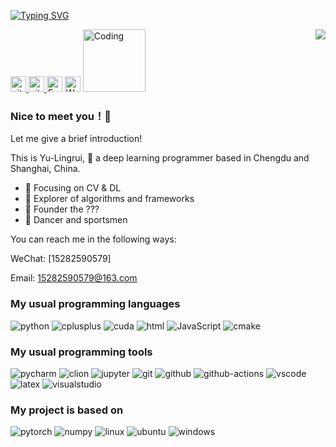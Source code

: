 <p align="left">
<a href="https://github.com/Yu-Lingrui">
	<img src="https://readme-typing-svg.demolab.com?font=Georgia&size=18&duration=2000&pause=100&multiline=true&width=500&height=100&lines=Yu Lingrui;AI+Researcher+%7C+AI+Engineer;DeepLearning+Model+Training+%7C+Deploying;Major+in+Computer+Vision+%7C+RL;" alt="Typing SVG" />
</a>

<p> 
<a href="https://github.com/Yu-Lingrui"> 
    <img src="https://komarev.com/ghpvc/?username=Yu-Lingrui&color=blue" height="25px" alt="github follow" /> 
</a>
<a href="https://github.com/Yu-Lingrui?tab=followers"> 
    <img src="https://img.shields.io/github/followers/Yu-Lingrui?label=Followers&style=plastic" height="25px" alt="github follow" /> </a>
<a href="15282590579@163.com"> 
    <img src="https://img.shields.io/badge/163-%23D14836.svg?&style=plastic&logo=gmail&logoColor=white" height="25px" alt="Email" /></a>
<a href="Yu-Lingrui.github.io"> 
    <img src="https://img.shields.io/badge/website-000000?style=for-the-badge&logo=About.me&logoColor=white" height="25px" alt="Website" /></a>
<a href="Yu-Lingrui.github.io"> 
    <img src="https://media.giphy.com/media/qgQUggAC3Pfv687qPC/giphy.gif" height="100" alt="Coding" /></a>
<img align="right" src="https://github-readme-stats.vercel.app/api?username=Yu-Lingrui&show_icons=true&icon_color=CE1D2D&text_color=718096&bg_color=ffffff&hide_title=true" />


### Nice to meet you！👋  

Let me give a brief introduction! 

This is Yu-Lingrui, &#x1F923; a deep learning programmer based in Chengdu and Shanghai, China. 
 
- :orange_book: Focusing on CV & DL
- :hammer: Explorer of algorithms and frameworks
- :ram: Founder the ???
- :meat_on_bone: Dancer and sportsmen


You can reach me in the following ways:

WeChat: [15282590579]

Email: 15282590579@163.com


### My usual programming languages

<p align="left">
  <img alt="python" src="https://img.shields.io/badge/Python-3776AB?style=flat-square&logo=python&logoColor=white" >
  <img alt="cplusplus" src="https://img.shields.io/badge/C%2B%2B-00599C?style=flat-square&logo=c%2B%2B&logoColor=white" >
  <img alt="cuda" src="https://img.shields.io/badge/CUDA-00599C?style=flat-square&logo=c%2B%2B&logoColor=white" >
  <img alt="html" src="https://img.shields.io/badge/HTML-239120?style=flat-square&logo=html5&logoColor=white" >
  <img alt="JavaScript" src="https://img.shields.io/badge/JavaScript-239120?style=flat-square&logo=JavaScript&logoColor=white" >
  <img alt="cmake" src="https://img.shields.io/badge/CMake-064F8C?style=flat-square&logo=cmake&logoColor=white" >
</p>


### My usual programming tools

<p align="left">
  <img alt="pycharm" src="https://img.shields.io/badge/pycharm-0078D4?style=flat-square&logo=pycharm&logoColor=white" >
  <img alt="clion" src="https://img.shields.io/badge/clion-0078D4?style=flat-square&logo=clion&logoColor=white" >
  <img alt="jupyter" src="https://img.shields.io/badge/Jupyter-F37626.svg?&style=flat-square&logo=Jupyter&logoColor=white" >
  <img alt="git" src="https://img.shields.io/badge/Git-F05032?style=flat-square&logo=git&logoColor=white" >
  <img alt="github" src="https://img.shields.io/badge/GitHub-100000?style=flat-square&logo=github&logoColor=white" >
  <img alt="github-actions" src="https://img.shields.io/badge/GH_Actions-2088FF?style=flat-square&logo=github-actions&logoColor=white" >
  <img alt="vscode" src="https://img.shields.io/badge/vscode-0078D4?style=flat-square&logo=visual%20studio%20code&logoColor=white" >
  <img alt="latex" src="https://img.shields.io/badge/LaTeX-47A141?style=flat-square&logo=LaTeX&logoColor=white" >
  <img alt="visualstudio" src="https://img.shields.io/badge/visualstudio-0078D4?style=flat-square&logo=visualstudio&logoColor=white" >
</p>


### My project is based on

<p align="left">
  <img alt="pytorch" src="https://img.shields.io/badge/PyTorch-EE4C2C?style=flat-square&logo=PyTorch&logoColor=white" >
  <img alt="numpy" src="https://img.shields.io/badge/Numpy-777BB4?style=flat-square&logo=numpy&logoColor=white" >
  <img alt="linux" src="https://img.shields.io/badge/Linux-FCC624?style=flat-square&logo=linux&logoColor=black" >
  <img alt="ubuntu" src="https://img.shields.io/badge/Ubuntu-E95420?style=flat-square&logo=ubuntu&logoColor=white" >
  <img alt="windows" src="https://img.shields.io/badge/windows-FCC624?style=flat-square&logo=windows&logoColor=black" >


<!--
**Yu-Lingrui/Yu-Lingrui** is a ✨ _special_ ✨ repository because its `README.md` (this file) appears on your GitHub profile.

Here are some ideas to get you started:

- 🔭 I’m currently working on ...
- 🌱 I’m currently learning ...
- 👯 I’m looking to collaborate on ...
- 🤔 I’m looking for help with ...
- 💬 Ask me about ...
- 📫 How to reach me: ...
- 😄 Pronouns: ...
- ⚡ Fun fact: ...
-->
